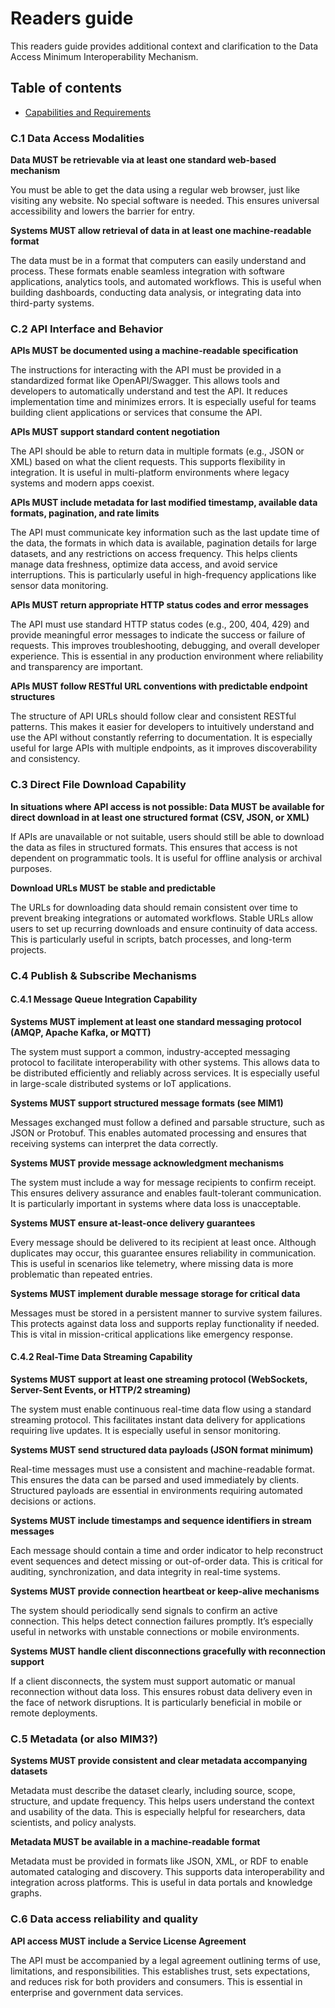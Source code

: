 <!--
# SPDX-License-Identifier: CC0-1.0
# SPDX-FileCopyrightText: Authors
-->

# Readers guide

This readers guide provides additional context and clarification to the Data Access Minimum Interoperability Mechanism.

## Table of contents

- [Capabilities and Requirements](#capabilities-and-requirements)

### C.1 Data Access Modalities

**Data MUST be retrievable via at least one standard web-based mechanism**

You must be able to get the data using a regular web browser, just like visiting any website.
No special software is needed.
This ensures universal accessibility and lowers the barrier for entry.

**Systems MUST allow retrieval of data in at least one machine-readable format**

The data must be in a format that computers can easily understand and process.
These formats enable seamless integration with software applications, analytics tools, and automated workflows.
This is useful when building dashboards, conducting data analysis, or integrating data into third-party systems.

### C.2 API Interface and Behavior

**APIs MUST be documented using a machine-readable specification**

The instructions for interacting with the API must be provided in a standardized format like OpenAPI/Swagger.
This allows tools and developers to automatically understand and test the API.
It reduces implementation time and minimizes errors.
It is especially useful for teams building client applications or services that consume the API.

**APIs MUST support standard content negotiation**

The API should be able to return data in multiple formats (e.g., JSON or XML) based on what the client requests.
This supports flexibility in integration.
It is useful in multi-platform environments where legacy systems and modern apps coexist.

**APIs MUST include metadata for last modified timestamp, available data formats, pagination, and rate limits**

The API must communicate key information such as the last update time of the data, the formats in which data is available, pagination details for large datasets, and any restrictions on access frequency.
This helps clients manage data freshness, optimize data access, and avoid service interruptions.
This is particularly useful in high-frequency applications like sensor data monitoring.

**APIs MUST return appropriate HTTP status codes and error messages**

The API must use standard HTTP status codes (e.g., 200, 404, 429) and provide meaningful error messages to indicate the success or failure of requests.
This improves troubleshooting, debugging, and overall developer experience.
This is essential in any production environment where reliability and transparency are important.

**APIs MUST follow RESTful URL conventions with predictable endpoint structures**

The structure of API URLs should follow clear and consistent RESTful patterns.
This makes it easier for developers to intuitively understand and use the API without constantly referring to documentation.
It is especially useful for large APIs with multiple endpoints, as it improves discoverability and consistency.

### C.3 Direct File Download Capability

**In situations where API access is not possible: Data MUST be available for direct download in at least one structured format (CSV, JSON, or XML)**

If APIs are unavailable or not suitable, users should still be able to download the data as files in structured formats.
This ensures that access is not dependent on programmatic tools.
It is useful for offline analysis or archival purposes.

**Download URLs MUST be stable and predictable**

The URLs for downloading data should remain consistent over time to prevent breaking integrations or automated workflows.
Stable URLs allow users to set up recurring downloads and ensure continuity of data access.
This is particularly useful in scripts, batch processes, and long-term projects.

### C.4 Publish & Subscribe Mechanisms

#### C.4.1 Message Queue Integration Capability

**Systems MUST implement at least one standard messaging protocol (AMQP, Apache Kafka, or MQTT)**

The system must support a common, industry-accepted messaging protocol to facilitate interoperability with other systems.
This allows data to be distributed efficiently and reliably across services.
It is especially useful in large-scale distributed systems or IoT applications.

**Systems MUST support structured message formats (see MIM1)**

Messages exchanged must follow a defined and parsable structure, such as JSON or Protobuf.
This enables automated processing and ensures that receiving systems can interpret the data correctly.

**Systems MUST provide message acknowledgment mechanisms**

The system must include a way for message recipients to confirm receipt.
This ensures delivery assurance and enables fault-tolerant communication.
It is particularly important in systems where data loss is unacceptable.

**Systems MUST ensure at-least-once delivery guarantees**

Every message should be delivered to its recipient at least once.
Although duplicates may occur, this guarantee ensures reliability in communication.
This is useful in scenarios like telemetry, where missing data is more problematic than repeated entries.

**Systems MUST implement durable message storage for critical data**

Messages must be stored in a persistent manner to survive system failures.
This protects against data loss and supports replay functionality if needed.
This is vital in mission-critical applications like emergency response.

#### C.4.2 Real-Time Data Streaming Capability

**Systems MUST support at least one streaming protocol (WebSockets, Server-Sent Events, or HTTP/2 streaming)**

The system must enable continuous real-time data flow using a standard streaming protocol.
This facilitates instant data delivery for applications requiring live updates.
It is especially useful in sensor monitoring.

**Systems MUST send structured data payloads (JSON format minimum)**

Real-time messages must use a consistent and machine-readable format.
This ensures the data can be parsed and used immediately by clients.
Structured payloads are essential in environments requiring automated decisions or actions.

**Systems MUST include timestamps and sequence identifiers in stream messages**

Each message should contain a time and order indicator to help reconstruct event sequences and detect missing or out-of-order data.
This is critical for auditing, synchronization, and data integrity in real-time systems.

**Systems MUST provide connection heartbeat or keep-alive mechanisms**

The system should periodically send signals to confirm an active connection.
This helps detect connection failures promptly.
It’s especially useful in networks with unstable connections or mobile environments.

**Systems MUST handle client disconnections gracefully with reconnection support**

If a client disconnects, the system must support automatic or manual reconnection without data loss.
This ensures robust data delivery even in the face of network disruptions.
It is particularly beneficial in mobile or remote deployments.

### C.5 Metadata (or also MIM3?)

**Systems MUST provide consistent and clear metadata accompanying datasets**

Metadata must describe the dataset clearly, including source, scope, structure, and update frequency.
This helps users understand the context and usability of the data.
This is especially helpful for researchers, data scientists, and policy analysts.

**Metadata MUST be available in a machine-readable format**

Metadata must be provided in formats like JSON, XML, or RDF to enable automated cataloging and discovery.
This supports data interoperability and integration across platforms.
This is useful in data portals and knowledge graphs.

### C.6 Data access reliability and quality

**API access MUST include a Service License Agreement**

The API must be accompanied by a legal agreement outlining terms of use, limitations, and responsibilities.
This establishes trust, sets expectations, and reduces risk for both providers and consumers.
This is essential in enterprise and government data services.
